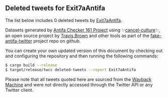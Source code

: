 ## Deleted tweets for Exit7aAntifa

The list below includes 0 deleted tweets by
[Exit7aAntifa](https://twitter.com/Exit7aAntifa).



Datasets generated by [Antifa Checker 161 Project](https://twitter.com/antifacheck161) using ✨[cancel-culture](https://github.com/travisbrown/cancel-culture)✨, an open source project by 
[Travis Brown](https://twitter.com/travisbrown) and other tools as part of the 
[fake-antifa-twitter](https://github.com/antifacheck161/fake-antifa-twitter) project repo on github.

You can create your own updated version of this document by checking out and configuring the
repository and then running the following commands:

```bash
$ cargo build --release
$ target/release/twcc deleted-tweets --report Exit7aAntifa
```

Please note that all tweets quoted here are sourced from the
[Wayback Machine](https://web.archive.org) and were not directly accessed through the Twitter API or
any Twitter client.

